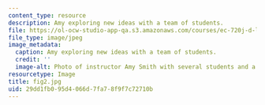 ```yaml
---
content_type: resource
description: Amy exploring new ideas with a team of students.
file: https://ol-ocw-studio-app-qa.s3.amazonaws.com/courses/ec-720j-d-lab-ii-design-spring-2010/29dd1fb095d4066d7fa78f9f7c72710b_fig2.jpg
file_type: image/jpeg
image_metadata:
  caption: Amy exploring new ideas with a team of students.
  credit: ''
  image-alt: Photo of instructor Amy Smith with several students and a poster board.
resourcetype: Image
title: fig2.jpg
uid: 29dd1fb0-95d4-066d-7fa7-8f9f7c72710b
---
```

